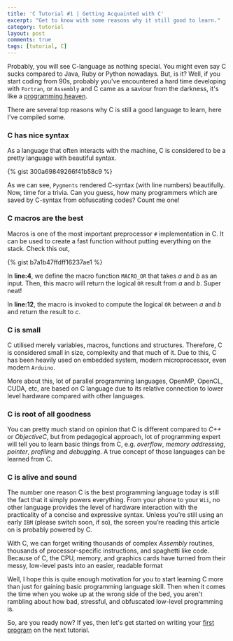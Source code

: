 ```yaml
---
title: 'C Tutorial #1 | Getting Acquainted with C'
excerpt: "Get to know with some reasons why it still good to learn."
category: tutorial
layout: post
comments: true
tags: [tutorial, C]
---
```


Probably, you will see C-language as nothing special. You might even say C sucks compared to Java, Ruby or Python nowadays. But, is it? Well, if you start coding from 90s, probably you've encountered a hard time developing with `Fortran`, or `Assembly` and C came as a saviour from the darkness, it's like a [programming heaven][1]. 

There are several top reasons why C is still a good language to learn, here I've compiled some.

### C has nice syntax

As a language that often interacts with the machine, C is considered to be a pretty language with beautiful syntax.

{% gist 300a69849266f41b58c9 %}

As we can see, `Pygments` rendered C-syntax (with line numbers) beautifully. Now, time for a trivia. Can you guess, how many programmers which are saved by C-syntax from obfuscating codes? Count me one!

### C macros are the best

Macros is one of the most important preprocessor `#` implementation in C. It can be used to create a fast function without putting everything on the stack. Check this out,

{% gist b7a1b47ffdff16237ae1 %}

In **line:4**, we define the macro function `MACRO_OR` that takes *a* and *b* as an input. Then, this macro will return the logical `OR` result from *a* and *b*. Super neat!

In **line:12**, the macro is invoked to compute the logical `OR` between *a* and *b* and return the result to *c*.


### C is small

C utilised merely variables, macros, functions and structures. Therefore, C is considered small in size, complexity and that much of it. Due to this, C has been heavily used on embedded system, modern microprocessor, even modern `Arduino`.

More about this, lot of parallel programming languages, OpenMP, OpenCL, CUDA, etc, are based on C language due to its relative connection to lower level hardware compared with other languages.


### C is root of all goodness

You can pretty much stand on opinion that C is different compared to *C++* or *ObjectiveC*, but from pedagogical approach, lot of programming expert will tell you to learn basic things from C, e.g. *overflow*, *memory addressing*, *pointer*, *profiling* and *debugging*. A true concept of those languages can be learned from C.

### C is alive and sound

The number one reason C is the best programming language today is still the fact that it simply powers everything. From your phone to your `Wii`, no other language provides the level of hardware interaction with the practicality of a concise and expressive syntax. Unless you’re still using an early `IBM` (please switch soon, if so), the screen you’re reading this article on is probably powered by C.

With C, we can forget writing thousands of complex *Assembly* routines, thousands of processor-specific instructions, and spaghetti like code. Because of C, the CPU, memory, and graphics cards have turned from their messy, low-level pasts into an easier, readable format

Well, I hope this is quite enough motivation for you to start learning C more than just for gaining basic programming language skill. Then when it comes the time when you woke up at the wrong side of the bed, you aren't rambling about how bad, stressful, and obfuscated low-level programming is.

So, are you ready now? If yes, then let's get started on writing your [first program][1] on the next tutorial.

[1]: http://www.woohooitsbacon.com/10-reasons-why-c-is-still-the-best-programming-language/
[2]: http://yanuartadityan.github.io/tutorial/c-tutor-2
